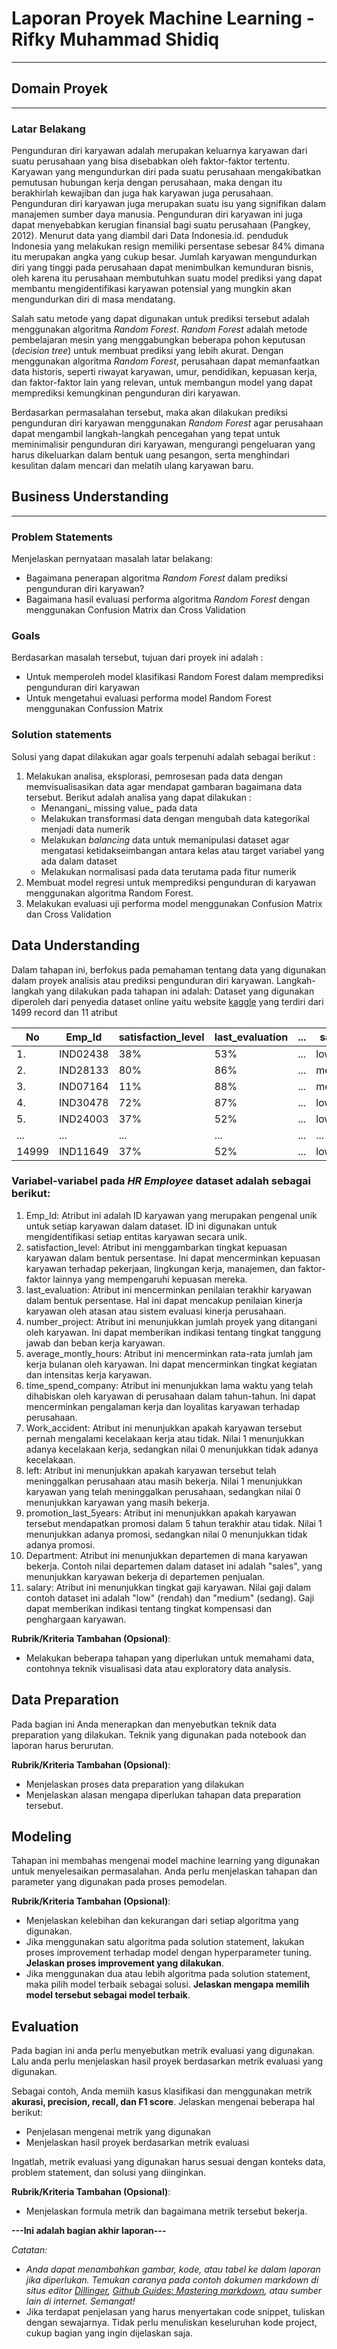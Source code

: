 # Laporan Proyek Machine Learning - Rifky Muhammad Shidiq
---

## Domain Proyek
---

### Latar Belakang
Pengunduran diri karyawan adalah merupakan keluarnya karyawan dari suatu perusahaan yang bisa disebabkan oleh faktor-faktor tertentu. Karyawan yang mengundurkan diri pada suatu perusahaan mengakibatkan pemutusan hubungan kerja dengan perusahaan, maka dengan itu berakhirlah kewajiban dan juga hak karyawan juga perusahaan. Pengunduran diri karyawan juga merupakan suatu isu yang signifikan dalam manajemen sumber daya manusia. Pengunduran diri karyawan ini juga dapat menyebabkan kerugian finansial bagi suatu perusahaan (Pangkey, 2012). Menurut data yang diambil dari Data Indonesia.id. penduduk Indonesia yang melakukan resign memiliki persentase sebesar 84% dimana itu merupakan angka yang cukup besar. Jumlah karyawan mengundurkan diri yang tinggi pada perusahaan dapat menimbulkan kemunduran bisnis, oleh karena itu perusahaan membutuhkan suatu model prediksi yang dapat membantu mengidentifikasi karyawan potensial yang mungkin akan mengundurkan diri di masa mendatang.

Salah satu metode yang dapat digunakan untuk prediksi tersebut adalah menggunakan algoritma _Random Forest_. _Random Forest_ adalah metode pembelajaran mesin yang menggabungkan beberapa pohon keputusan (_decision tree_) untuk membuat prediksi yang lebih akurat. Dengan menggunakan algoritma _Random Forest_, perusahaan dapat memanfaatkan data historis, seperti riwayat karyawan, umur, pendidikan, kepuasan kerja, dan faktor-faktor lain yang relevan, untuk membangun model yang dapat memprediksi kemungkinan pengunduran diri karyawan.

Berdasarkan permasalahan tersebut, maka akan dilakukan prediksi pengunduran diri karyawan menggunakan _Random Forest_ agar  perusahaan dapat mengambil langkah-langkah pencegahan yang tepat untuk meminimalisir pengunduran diri karyawan, mengurangi pengeluaran yang harus dikeluarkan dalam bentuk uang pesangon, serta menghindari kesulitan dalam mencari dan melatih ulang karyawan baru.


## Business Understanding
---

### Problem Statements
Menjelaskan pernyataan masalah latar belakang:
- Bagaimana penerapan algoritma _Random Forest_ dalam prediksi pengunduran diri karyawan?
- Bagaimana hasil evaluasi performa algoritma _Random Forest_ dengan menggunakan Confusion Matrix dan Cross Validation

### Goals
Berdasarkan masalah tersebut, tujuan dari proyek ini adalah :
- Untuk memperoleh model klasifikasi Random Forest dalam memprediksi pengunduran diri karyawan
- Untuk mengetahui evaluasi performa model  Random Forest menggunakan Confussion Matrix 


### Solution statements
Solusi yang dapat dilakukan agar goals terpenuhi adalah sebagai berikut :
1. Melakukan analisa, eksplorasi, pemrosesan pada data dengan memvisualisasikan data agar mendapat gambaran bagaimana data tersebut. Berikut adalah analisa yang dapat dilakukan :
   - Menangani_ missing value_ pada data
   - Melakukan transformasi data dengan mengubah data kategorikal menjadi data numerik
   - Melakukan _balancing_ data untuk memanipulasi dataset agar mengatasi ketidakseimbangan antara kelas atau target variabel yang ada dalam dataset
   - Melakukan normalisasi pada data terutama pada fitur numerik
2. Membuat model regresi untuk memprediksi pengunduran di karyawan menggunakan algoritma Random Forest.
3. Melakukan evaluasi uji performa model menggunakan Confusion Matrix dan Cross Validation
      
## Data Understanding
Dalam tahapan ini, berfokus pada pemahaman tentang data yang digunakan dalam proyek analisis atau prediksi pengunduran diri karyawan. Langkah-langkah yang dilakukan pada tahapan ini adalah:
Dataset yang digunakan diperoleh dari penyedia dataset online yaitu website [kaggle](https://docs.google.com/spreadsheets/d/111VK34hBgbLqy4kHpPUhvudcfSksUopz/edit?usp=drive_link)  yang terdiri dari 1499 record dan 11 atribut

|     No     |     Emp_Id      |     satisfaction_level    |     last_evaluation    |     ...    |     salary    |
|------------|-----------------|---------------------------|------------------------|------------|---------------|
|     1.     |     IND02438    |     38%                   |     53%                |     ...    |     low       |
|     2.     |     IND28133    |     80%                   |     86%                |     ...    |     medium    |
|     3.     |     IND07164    |     11%                   |     88%                |     ...    |     medium    |
|     4.     |     IND30478    |     72%                   |     87%                |     ...    |     low       |
|     5.     |     IND24003    |     37%                   |     52%                |     ...    |     low       |
|     ...    |     ...         |     ...                   |     ...                |     ...    |     ...       |
|     14999  |     IND11649    |     37%                   |     52%                |     ...    |     low       |

### Variabel-variabel pada _HR Employee_ dataset adalah sebagai berikut: 
1. Emp_Id: Atribut ini adalah ID karyawan yang merupakan pengenal unik untuk setiap karyawan dalam dataset. ID ini digunakan untuk mengidentifikasi setiap entitas karyawan secara unik.
2. satisfaction_level: Atribut ini menggambarkan tingkat kepuasan karyawan dalam bentuk persentase. Ini dapat mencerminkan kepuasan karyawan terhadap pekerjaan, lingkungan kerja, manajemen, dan faktor-faktor lainnya yang mempengaruhi kepuasan mereka.
3. last_evaluation: Atribut ini mencerminkan penilaian terakhir karyawan dalam bentuk persentase. Hal ini dapat mencakup penilaian kinerja karyawan oleh atasan atau sistem evaluasi kinerja perusahaan.
4. number_project: Atribut ini menunjukkan jumlah proyek yang ditangani oleh karyawan. Ini dapat memberikan indikasi tentang tingkat tanggung jawab dan beban kerja karyawan.
5. average_montly_hours: Atribut ini mencerminkan rata-rata jumlah jam kerja bulanan oleh karyawan. Ini dapat mencerminkan tingkat kegiatan dan intensitas kerja karyawan.
6. time_spend_company: Atribut ini menunjukkan lama waktu yang telah dihabiskan oleh karyawan di perusahaan dalam tahun-tahun. Ini dapat mencerminkan pengalaman kerja dan loyalitas karyawan terhadap perusahaan.
7. Work_accident: Atribut ini menunjukkan apakah karyawan tersebut pernah mengalami kecelakaan kerja atau tidak. Nilai 1 menunjukkan adanya kecelakaan kerja, sedangkan nilai 0 menunjukkan tidak adanya kecelakaan.
8. left: Atribut ini menunjukkan apakah karyawan tersebut telah meninggalkan perusahaan atau masih bekerja. Nilai 1 menunjukkan karyawan yang telah meninggalkan perusahaan, sedangkan nilai 0 menunjukkan karyawan yang masih bekerja.
9. promotion_last_5years: Atribut ini menunjukkan apakah karyawan tersebut mendapatkan promosi dalam 5 tahun terakhir atau tidak. Nilai 1 menunjukkan adanya promosi, sedangkan nilai 0 menunjukkan tidak adanya promosi.
10. Department: Atribut ini menunjukkan departemen di mana karyawan bekerja. Contoh nilai departemen dalam dataset ini adalah "sales", yang menunjukkan karyawan bekerja di departemen penjualan.
11. salary: Atribut ini menunjukkan tingkat gaji karyawan. Nilai gaji dalam contoh dataset ini adalah "low" (rendah) dan "medium" (sedang). Gaji dapat memberikan indikasi tentang tingkat kompensasi dan penghargaan karyawan.


**Rubrik/Kriteria Tambahan (Opsional)**:
- Melakukan beberapa tahapan yang diperlukan untuk memahami data, contohnya teknik visualisasi data atau exploratory data analysis.

## Data Preparation
Pada bagian ini Anda menerapkan dan menyebutkan teknik data preparation yang dilakukan. Teknik yang digunakan pada notebook dan laporan harus berurutan.

**Rubrik/Kriteria Tambahan (Opsional)**: 
- Menjelaskan proses data preparation yang dilakukan
- Menjelaskan alasan mengapa diperlukan tahapan data preparation tersebut.

## Modeling
Tahapan ini membahas mengenai model machine learning yang digunakan untuk menyelesaikan permasalahan. Anda perlu menjelaskan tahapan dan parameter yang digunakan pada proses pemodelan.

**Rubrik/Kriteria Tambahan (Opsional)**: 
- Menjelaskan kelebihan dan kekurangan dari setiap algoritma yang digunakan.
- Jika menggunakan satu algoritma pada solution statement, lakukan proses improvement terhadap model dengan hyperparameter tuning. **Jelaskan proses improvement yang dilakukan**.
- Jika menggunakan dua atau lebih algoritma pada solution statement, maka pilih model terbaik sebagai solusi. **Jelaskan mengapa memilih model tersebut sebagai model terbaik**.

## Evaluation
Pada bagian ini anda perlu menyebutkan metrik evaluasi yang digunakan. Lalu anda perlu menjelaskan hasil proyek berdasarkan metrik evaluasi yang digunakan.

Sebagai contoh, Anda memiih kasus klasifikasi dan menggunakan metrik **akurasi, precision, recall, dan F1 score**. Jelaskan mengenai beberapa hal berikut:
- Penjelasan mengenai metrik yang digunakan
- Menjelaskan hasil proyek berdasarkan metrik evaluasi

Ingatlah, metrik evaluasi yang digunakan harus sesuai dengan konteks data, problem statement, dan solusi yang diinginkan.

**Rubrik/Kriteria Tambahan (Opsional)**: 
- Menjelaskan formula metrik dan bagaimana metrik tersebut bekerja.

**---Ini adalah bagian akhir laporan---**

_Catatan:_
- _Anda dapat menambahkan gambar, kode, atau tabel ke dalam laporan jika diperlukan. Temukan caranya pada contoh dokumen markdown di situs editor [Dillinger](https://dillinger.io/), [Github Guides: Mastering markdown](https://guides.github.com/features/mastering-markdown/), atau sumber lain di internet. Semangat!_
- Jika terdapat penjelasan yang harus menyertakan code snippet, tuliskan dengan sewajarnya. Tidak perlu menuliskan keseluruhan kode project, cukup bagian yang ingin dijelaskan saja.
